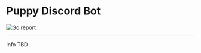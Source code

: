 # Puppy Discord Bot

[![Go report](https://goreportcard.com/badge/github.com/cmhoc/backbone)](http://goreportcard.com/report/cmhoc/backbone)

---
 
Info TBD

